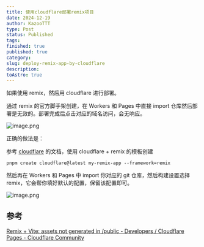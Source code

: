 ```yaml
---
title: 使用cloudflare部署remix项目
date: 2024-12-19
author: KazooTTT
type: Post
status: Published
tags: 
finished: true
published: true
category: 
slug: deploy-remix-app-by-cloudflare
description: 
toAstro: true
---
```


如果使用 remix，然后用 cloudflare 进行部署。

通过 remix 的官方脚手架创建，在 Workers 和 Pages 中直接 import 仓库然后部署是无效的。部署完成后点击对应的域名访问，会无响应。

![image.png](https://pictures.kazoottt.top/2024/12/20241219-1d0058a3ba6bd4c0ac6ebda427dc0cdc.png)

正确的做法是：

参考 [cloudflare](<[Remix · Cloudflare Pages docs](https://developers.cloudflare.com/pages/framework-guides/deploy-a-remix-site/)>) 的文档，使用 cloudflare + remix 的模板创建

``` shell
pnpm create cloudflare@latest my-remix-app --framework=remix
```

然后再在 Workers 和 Pages 中 import 你对应的 git 仓库，然后构建设置选择 remix，它会帮你填好默认的配置，保留该配置即可。

![image.png](https://pictures.kazoottt.top/2024/12/20241219-d5b37df23d2adfaf0e24d0436d26405c.png)

## 参考

[Remix + Vite: assets not generated in /public - Developers / Cloudflare Pages - Cloudflare Community](https://community.cloudflare.com/t/remix-vite-assets-not-generated-in-public/633692)
